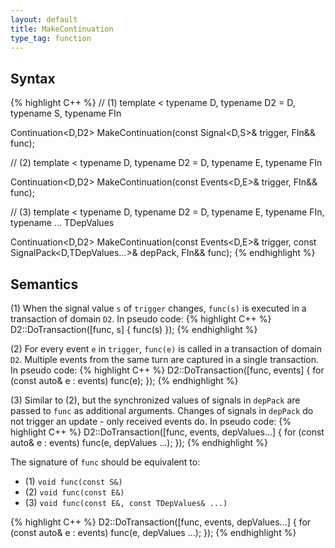 ```yaml
---
layout: default
title: MakeContinuation
type_tag: function
---
```

## Syntax
{% highlight C++ %}
// (1)
template
<
    typename D,
    typename D2 = D,
    typename S,
    typename FIn
>
Continuation<D,D2> MakeContinuation(const Signal<D,S>& trigger, FIn&& func);

// (2)
template
<
    typename D,
    typename D2 = D,
    typename E,
    typename FIn
>
Continuation<D,D2> MakeContinuation(const Events<D,E>& trigger, FIn&& func);

// (3)
template
<
    typename D,
    typename D2 = D,
    typename E,
    typename FIn,
    typename ... TDepValues
>
Continuation<D,D2>
    MakeContinuation(const Events<D,E>& trigger,
                     const SignalPack<D,TDepValues...>& depPack, FIn&& func);
{% endhighlight %}

## Semantics
(1) When the signal value `s` of `trigger` changes, `func(s)` is executed in a transaction of domain `D2`.
In pseudo code:
{% highlight C++ %}
D2::DoTransaction([func, s] {
    func(s)
});
{% endhighlight %}

(2) For every event `e` in `trigger`, `func(e)` is called in a transaction of domain `D2`.
Multiple events from the same turn are captured in a single transaction.
In pseudo code:
{% highlight C++ %}
D2::DoTransaction([func, events] {
    for (const auto& e : events)
        func(e);
});
{% endhighlight %}

(3) Similar to (2), but the synchronized values of signals in `depPack` are passed to `func` as additional arguments.
Changes of signals in `depPack` do not trigger an update - only received events do.
In pseudo code:
{% highlight C++ %}
D2::DoTransaction([func, events, depValues...] {
    for (const auto& e : events)
        func(e, depValues ...);
});
{% endhighlight %}

The signature of `func` should be equivalent to:

* (1) `void func(const S&)`
* (2) `void func(const E&)`
* (3) `void func(const E&, const TDepValues& ...)`

{% highlight C++ %}
D2::DoTransaction([func, events, depValues...] {
    for (const auto& e : events)
        func(e, depValues ...);
});
{% endhighlight %}